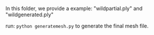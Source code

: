 In this folder, we provide a example:
"wildpartial.ply" and "wildgenerated.ply"

run:
`python generatemesh.py` 
to generate the final mesh file. 